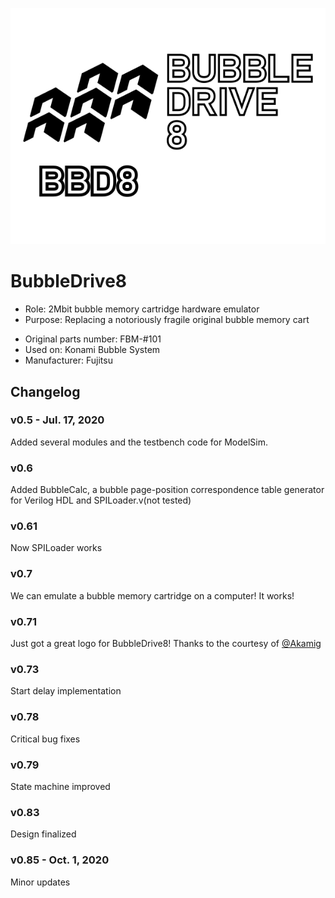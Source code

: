 <p align=center><img alt="BubbleDrive8" src="./BubbleDrive8%20Logo.svg"></p>

# BubbleDrive8
* Role: 2Mbit bubble memory cartridge hardware emulator
* Purpose: Replacing a notoriously fragile original bubble memory cart</p>
* Original parts number: FBM-#101
* Used on: Konami Bubble System
* Manufacturer: Fujitsu

## Changelog
### v0.5 - Jul. 17, 2020
Added several modules and the testbench code for ModelSim.
### v0.6
Added BubbleCalc, a bubble page-position correspondence table generator for Verilog HDL and SPILoader.v(not tested)
### v0.61
Now SPILoader works
### v0.7
We can emulate a bubble memory cartridge on a computer! It works!
### v0.71
Just got a great logo for BubbleDrive8! Thanks to the courtesy of [@Akamig]( https://github.com/Akamig )
### v0.73
Start delay implementation
### v0.78
Critical bug fixes
### v0.79
State machine improved
### v0.83
Design finalized
### v0.85 - Oct. 1, 2020
Minor updates
